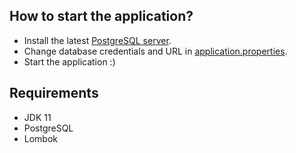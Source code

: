 ## How to start the application?
* Install the latest [PostgreSQL server](https://www.postgresql.org/download/).
* Change database credentials and URL in [application.properties](src/main/resources/application.properties).
* Start the application :)

## Requirements

* JDK 11
* PostgreSQL
* Lombok
